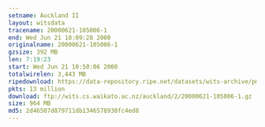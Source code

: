 ```yaml
---
setname: Auckland II
layout: witsdata
tracename: 20000621-105006-1
end: Wed Jun 21 18:09:28 2000
originalname: 20000621-105006-1
gzsize: 392 MB
len: 7:19:23
start: Wed Jun 21 10:50:06 2000
totalwirelen: 3,443 MB
ripedownload: https://data-repository.ripe.net/datasets/wits-archive/pma/long/auck/2//20000621-105006-1.gz
pkts: 13 million
download: ftp://wits.cs.waikato.ac.nz/auckland/2/20000621-105006-1.gz
size: 964 MB
md5: 2d46507d879711db1346578930fc4ed8
---
```

